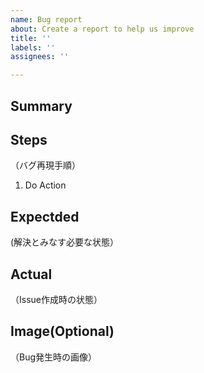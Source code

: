 ```yaml
---
name: Bug report
about: Create a report to help us improve
title: ''
labels: ''
assignees: ''

---
```


## Summary

## Steps

（バグ再現手順）

1. Do Action

## Expectded

(解決とみなす必要な状態）

## Actual

（Issue作成時の状態）

## Image(Optional)

（Bug発生時の画像）
